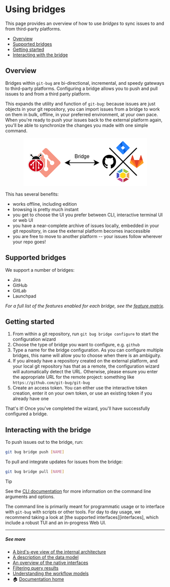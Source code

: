 # Using bridges<a name="using-bridges"></a>

This page provides an overview of how to use _bridges_ to sync issues to and
from third-party platforms.

<!-- mdformat-toc start --slug=github --maxlevel=4 --minlevel=2 -->

- [Overview](#overview)
- [Supported bridges](#supported-bridges)
- [Getting started](#getting-started)
- [Interacting with the bridge](#interacting-with-the-bridge)

<!-- mdformat-toc end -->

## Overview<a name="overview"></a>

Bridges within `git-bug` are bi-directional, incremental, and speedy gateways to
third-party platforms. Configuring a bridge allows you to push and pull issues
to and from a third party platform.

This expands the utility and function of `git-bug`: because issues are just
objects in your git repository, you can import issues from a bridge to work on
them in bulk, offline, in your preferred environment, at your own pace. When
you're ready to push your issues back to the external platform again, you'll be
able to synchronize the changes you made with one simple command.

<p align="center">
    <img src="../assets/bridge-workflow.png" alt="Bridge workflow">
</p>

This has several benefits:

- works offline, including edition
- browsing is pretty much instant
- you get to choose the UI you prefer between CLI, interactive terminal UI or
  web UI
- you have a near-complete archive of issues locally, embedded in your git
  repository, in case the external platform becomes inaccessible
- you are free to move to another platform -- your issues follow wherever your
  repo goes!

## Supported bridges<a name="supported-bridges"></a>

We support a number of bridges:

- Jira
- GitHub
- GitLab
- Launchpad

_For a full list of the features enabled for each bridge, see the
[feature matrix][docs/feature-matrix]._

## Getting started<a name="getting-started"></a>

1. From within a git repository, run `git bug bridge configure` to start the
   configuration wizard
2. Choose the type of bridge you want to configure, e.g. `github`
3. Type a name for the bridge configuration. As you can configure multiple
   bridges, this name will allow you to choose when there is an ambiguity.
4. If you already have a repository created on the external platform, and your
   local git repository has that as a remote, the configuration wizard will
   automatically detect the URL. Otherwise, please ensure you enter the
   appropriate URL for the remote project: something like
   `https://github.com/git-bug/git-bug`
5. Create an access token. You can either use the interactive token creation,
   enter it on your own token, or use an existing token if you already have one

That's it! Once you've completed the wizard, you'll have successfully configured
a bridge.

## Interacting with the bridge<a name="interacting-with-the-bridge"></a>

To push issues out to the bridge, run:

```bash
git bug bridge push [NAME]
```

To pull and integrate updates for issues from the bridge:

```bash
git bug bridge pull [NAME]
```

> [!TIP]
> See the [CLI documentation][doc/cli/bridge] for more information on the
> command line arguments and options.

The command line is primarily meant for programmatic usage or to interface with
`git-bug` with scripts or other tools. For day to day usage, we recommend taking
a look at \[the supported interfaces\]\[interfaces\], which include a robust TUI
and an in-progress Web UI.

______________________________________________________________________

##### See more

- [A bird's-eye view of the internal architecture][docs/design/arch]
- [A description of the data model][docs/design/model]
- [An overview of the native interfaces][docs/usage/interfaces]
- [Filtering query results][docs/usage/filter]
- [Understanding the workflow models][docs/usage/workflows]
- :house: [Documentation home][docs/home]

[doc/cli/bridge]: ../md/git-bug_bridge.md
[docs/design/arch]: ../design/architecture.md
[docs/design/model]: ../design/data-model.md
[docs/feature-matrix]: ../feature-matrix.md
[docs/home]: ../README.md
[docs/usage/filter]: ./query-language.md
[docs/usage/interfaces]: ./interfaces.md
[docs/usage/workflows]: ./workflows.md
